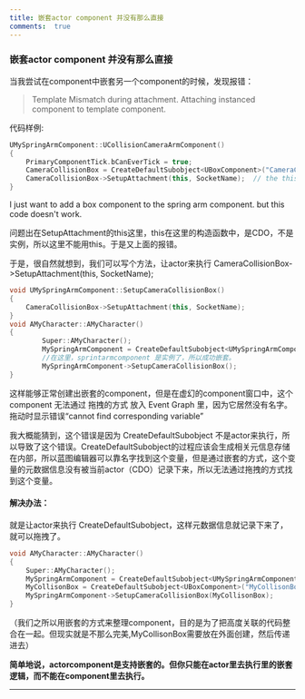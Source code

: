 ```yaml
---
title: 嵌套actor component 并没有那么直接
comments:  true
---
```


### 嵌套actor component 并没有那么直接



当我尝试在component中嵌套另一个component的时候，发现报错：
> Template Mismatch during attachment. Attaching instanced component to template component.

代码样例:
```cpp
UMySpringArmComponent::UCollisionCameraArmComponent()
{
	PrimaryComponentTick.bCanEverTick = true;
 	CameraCollisionBox = CreateDefaultSubobject<UBoxComponent>("CameraCollisionBox");
	CameraCollisionBox->SetupAttachment(this, SocketName);	// the this is CDO of the class, not the instance
}
```
I just want to add a box component to the spring arm component. but this code doesn't work.


问题出在SetupAttachment的this这里，this在这里的构造函数中，是CDO，不是实例，所以这里不能用this。于是又上面的报错。

于是，很自然就想到，我们可以写个方法，让actor来执行 CameraCollisionBox->SetupAttachment(this, SocketName);
```cpp
void UMySpringArmComponent::SetupCameraCollisionBox()
{
    CameraCollisionBox->SetupAttachment(this, SocketName);
}
void AMyCharacter::AMyCharacter()
{
        Super::AMyCharacter();
        MySpringArmComponent = CreateDefaultSubobject<UMySpringArmComponent>("MySpringArmComponent");
        //在这里，sprintarmcomponent 是实例了，所以成功嵌套。
        MySpringArmComponent->SetupCameraCollisionBox();
}
```

这样能够正常创建出嵌套的component，但是在虚幻的component窗口中，这个component 无法通过 拖拽的方式 放入 Event Graph 里，因为它居然没有名字。拖动时显示错误“cannot find corresponding variable”

我大概能猜到，这个错误是因为 CreateDefaultSubobject 不是actor来执行，所以导致了这个错误。CreateDefaultSubobject的过程应该会生成相关元信息存储在内部，所以蓝图编辑器可以靠名字找到这个变量，但是通过嵌套的方式，这个变量的元数据信息没有被当前actor（CDO）记录下来，所以无法通过拖拽的方式找到这个变量。

#### 解决办法：

就是让actor来执行 CreateDefaultSubobject，这样元数据信息就记录下来了， 就可以拖拽了。

```cpp
void AMyCharacter::AMyCharacter()
{
    Super::AMyCharacter();
    MySpringArmComponent = CreateDefaultSubobject<UMySpringArmComponent>("MySpringArmComponent");
    MyCollisonBox = CreateDefaultSubobject<UBoxComponent>("MyCollisonBox");
    MySpringArmComponent->SetupCameraCollisionBox(MyCollisonBox);
}
```

（我们之所以用嵌套的方式来整理component，目的是为了把高度关联的代码整合在一起。但现实就是不那么完美,MyCollisonBox需要放在外面创建，然后传递进去）


**简单地说，actorcomponent是支持嵌套的。但你只能在actor里去执行里的嵌套逻辑，而不能在component里去执行。**

---
